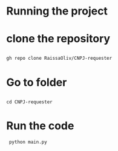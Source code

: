# Running the project
# <p>clone the repository</p>
  <p><code>gh repo clone RaissaOliv/CNPJ-requester</code></p>
  
# <p>Go to folder</p>
<p><code>cd CNPJ-requester</code></p>

# Run the code 
<p><code> python main.py </code></p>
